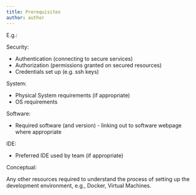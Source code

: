 ```yaml
---
title: Prerequisites
author: author
---
```


E.g.:

Security:

* Authentication (connecting to secure services)
* Authorization (permissions granted on secured resources)
* Credentials set up (e.g. ssh keys)

System:

* Physical System requirements (if appropriate)
* OS requirements

Software:

* Required software (and version) - linking out to software webpage where appropriate

IDE:

* Preferred IDE used by team (if appropriate)

Conceptual:

Any other resources required to understand the process of setting up the development environment, e.g., Docker, Virtual Machines.